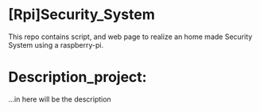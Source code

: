 # [Rpi]Security_System
This repo contains script, and web page to realize an home made Security System using a raspberry-pi.
# Description_project:
...in here will be the description

